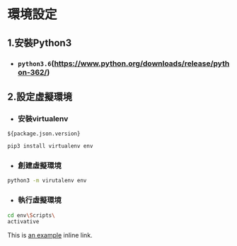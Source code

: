 

# 環境設定
## 1.安裝Python3
  * ### `python3.6`(https://www.python.org/downloads/release/python-362/)

## 2.設定虛擬環境
  * ### 安裝virtualenv
  `${package.json.version}`
  ```sh
  pip3 install virtualenv env
  ```
  * ### 創建虛擬環境
  ```sh
  python3 -m virutalenv env 
  ```
  
  * ### 執行虛擬環境
  ```sh
  cd env\Scripts\
  activative
  ```
This is [an example](http://example.com/ "Title") inline link.
